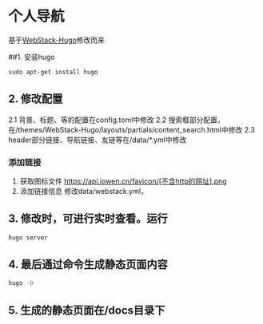 # 个人导航
基于[WebStack-Hugo](https://github.com/shenweiyan/WebStack-Hugo)修改而来

##1. 安装hugo
```bash
sudo apt-get install hugo
```

## 2. 修改配置
2.1 背景、标题、等的配置在config.toml中修改
2.2 搜索框部分配置，在/themes/WebStack-Hugo/layouts/partials/content_search.html中修改
2.3 header部分链接、导航链接、友链等在/data/*.yml中修改

### 添加链接
1. 获取图标文件
https://api.iowen.cn/favicon/[不含http的网址].png
2. 添加链接信息
修改data/webstack.yml，

## 3. 修改时，可进行实时查看。运行
```bash
hugo server
```

## 4. 最后通过命令生成静态页面内容
```bash
hugo -D
```
## 5. 生成的静态页面在/docs目录下
